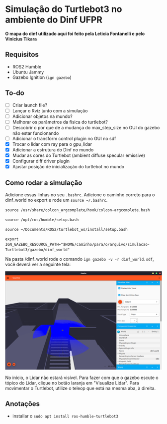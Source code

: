 # Simulação do Turtlebot3 no ambiente do Dinf UFPR

**O mapa do dinf utilizado aqui foi feito pela Leticia Fontanelli e pelo Vinicius Tikara**
## Requisitos 

- ROS2 Humble
- Ubuntu Jammy
- Gazebo Ignition (`ign gazebo`)

## To-do

- [ ] Criar launch file?
- [ ] Lançar o Rviz junto com a simulação
- [ ] Adicionar objetos na mundo?
- [ ] Melhorar os parâmetros da física do turtlebot?
- [ ] Descobrir o por que de a mudança do max_step_size no GUI do gazebo não estar funcionando
- [ ] Adicionar o transform control plugin no GUI no sdf
- [x] Trocar o lidar com ray para o gpu_lidar
- [x] Adicionar a estrutura do Dinf no mundo
- [x] Mudar as cores do Turtlebot (ambient diffuse specular emissive)
- [x] Configurar diff driver plugin
- [x] Ajustar posição de inicialização do turtlebot no mundo

## Como rodar a simulação

Adicione essas linhas no seu `.bashrc`. Adicione o caminho correto para o dinf_world no export e rode um `source ~/.bashrc`.

`source /usr/share/colcon_argcomplete/hook/colcon-argcomplete.bash`

`source /opt/ros/humble/setup.bash`

`source ~/Documents/ROS2/turtlebot_ws/install/setup.bash`

`export IGN_GAZEBO_RESOURCE_PATH="$HOME/caminho/para/o/arquivo/simulacao-Turtlebot3/gazebo/dinf_world"`

Na pasta /dinf_world rode o comando `ign gazebo -v -r dinf_world.sdf`, você deverá ver a seguinte tela:

![Turtlebot no dinf](docs/images/dinf_simulation.png)

No início, o Lidar não estará visível. Para fazer com que o gazebo escute o tópico do Lidar, clique no botão laranja em "Visualize Lidar". Para movimentar o Turtlebot, utilize o teleop que está na mesma aba, à direita.

## Anotações

- installar o `sudo apt install ros-humble-turtlebot3`
